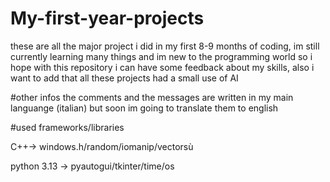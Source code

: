# My-first-year-projects
these are all the major project i did in my first 8-9 months of coding, im still currently learning many things and im new to the programming world so i hope with this repository i can have some feedback about my skills, also i want to add that all these projects had a small use of AI

#other infos 
the comments and the messages are written in my main languange (italian) but soon im going to translate them to english

#used frameworks/libraries

C++-> windows.h/random/iomanip/vectorsù

python 3.13 -> pyautogui/tkinter/time/os
